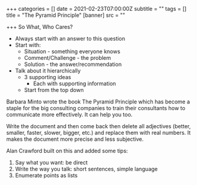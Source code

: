 +++
categories = []
date = 2021-02-23T07:00:00Z
subtitle = ""
tags = []
title = "The Pyramid Principle"
[banner]
src = ""

+++
So What, Who Cares?

* Always start with an answer to this question
* Start with:
  * Situation - something everyone knows
  * Comment/Challenge - the problem
  * Solution - the answer/recommendation
* Talk about it hierarchically
  * 3 supporting ideas
    * Each with supporting information
  * Start from the top down

Barbara Minto wrote the book The Pyramid Principle which has become a staple for the big consulting companies to train their consultants how to communicate more effectively. It can help you too.

Write the document and then come back then delete all adjectives (better, smaller, faster, slower, bigger, etc.) and replace them with real numbers. It makes the document more precise and less subjective.

Alan Crawford built on this and added some tips:

1. Say what you want: be direct
2. Write the way you talk: short sentences, simple language
3. Enumerate points as lists